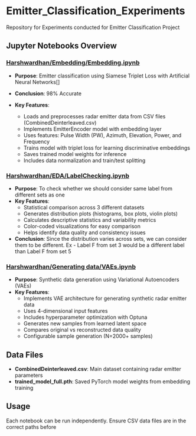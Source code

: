 # Emitter_Classification_Experiments

Repository for Experiments conducted for Emitter Classification Project

## Jupyter Notebooks Overview

### [Harshwardhan/Embedding/Embedding.ipynb](Harshwardhan/Embedding/Embedding.ipynb)

- **Purpose**: Emitter classification using Siamese Triplet Loss with Artificial Neural Networks[]
- **Conclusion**: 98% Accurate
- **Key Features**:

  - Loads and preprocesses radar emitter data from CSV files (CombinedDeinterleaved.csv)
  - Implements EmitterEncoder model with embedding layer
  - Uses features: Pulse Width (PW), Azimuth, Elevation, Power, and Frequency
  - Trains model with triplet loss for learning discriminative embeddings
  - Saves trained model weights for inference
  - Includes data normalization and train/test splitting

### [Harshwardhan/EDA/LabelChecking.ipynb](Harshwardhan/EDA/LabelChecking.ipynb)

- **Purpose**: To check whether we should consider same label from different sets as one
- **Key Features**:
  - Statistical comparison across 3 different datasets
  - Generates distribution plots (histograms, box plots, violin plots)
  - Calculates descriptive statistics and variability metrics
  - Color-coded visualizations for easy comparison
  - Helps identify data quality and consistency issues
- **Conclusion**: Since the distribution varies across sets, we can consider them to be different. Ex - Label F from set 3 would be a different label than Label F from set 5

### [Harshwardhan/Generating data/VAEs.ipynb](Harshwardhan/Generating%20data/VAEs.ipynb)

- **Purpose**: Synthetic data generation using Variational Autoencoders (VAEs)
- **Key Features**:
  - Implements VAE architecture for generating synthetic radar emitter data
  - Uses 4-dimensional input features
  - Includes hyperparameter optimization with Optuna
  - Generates new samples from learned latent space
  - Compares original vs reconstructed data quality
  - Configurable sample generation (N=2000+ samples)

## Data Files

- **CombinedDeinterleaved.csv**: Main dataset containing radar emitter parameters
- **trained_model_full.pth**: Saved PyTorch model weights from embedding training

## Usage

Each notebook can be run independently. Ensure CSV data files are in the correct paths before
